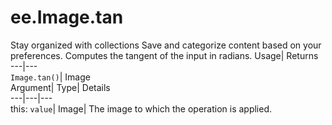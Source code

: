  
#  ee.Image.tan
Stay organized with collections  Save and categorize content based on your preferences. 
Computes the tangent of the input in radians. Usage| Returns  
---|---  
`Image.tan()`| Image  
Argument| Type| Details  
---|---|---  
this: `value`| Image| The image to which the operation is applied.  
